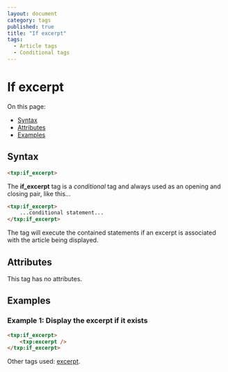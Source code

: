 ```yaml
---
layout: document
category: tags
published: true
title: "If excerpt"
tags:
  - Article tags
  - Conditional tags
---
```


# If excerpt

On this page:

* [Syntax](#user-content-syntax)
* [Attributes](#user-content-attributes)
* [Examples](#user-content-examples)

## Syntax

~~~ html
<txp:if_excerpt>
~~~

The **if_excerpt** tag is a *conditional* tag and always used as an opening and closing pair, like this...

~~~ html
<txp:if_excerpt>
    ...conditional statement...
</txp:if_excerpt>
~~~

The tag will execute the contained statements if an excerpt is associated with the article being displayed.

## Attributes

This tag has no attributes.

## Examples

### Example 1: Display the excerpt if it exists

~~~ html
<txp:if_excerpt>
    <txp:excerpt />
</txp:if_excerpt>
~~~

Other tags used: [excerpt](excerpt).
